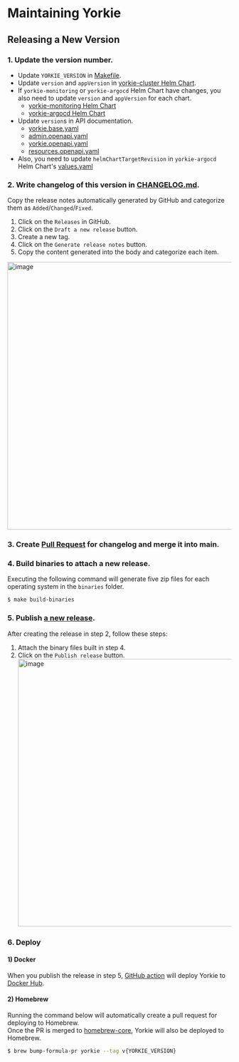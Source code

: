 # Maintaining Yorkie

## Releasing a New Version

### 1. Update the version number.

- Update `YORKIE_VERSION` in [Makefile](https://github.com/yorkie-team/yorkie/blob/main/Makefile#L1).
- Update `version` and `appVersion` in [yorkie-cluster Helm Chart](https://github.com/yorkie-team/yorkie/blob/main/build/charts/yorkie-cluster/Chart.yaml#L14-L15).
- If `yorkie-monitoring` or `yorkie-argocd` Helm Chart have changes, you also need to update `version` and `appVersion` for each chart.
  - [yorkie-monitoring Helm Chart](https://github.com/yorkie-team/yorkie/blob/main/build/charts/yorkie-monitoring/Chart.yaml#L14-L15)
  - [yorkie-argocd Helm Chart](https://github.com/yorkie-team/yorkie/blob/main/build/charts/yorkie-argocd/Chart.yaml#L14-L15)
- Update `version`s in API documentation.
  - [yorkie.base.yaml](https://github.com/yorkie-team/yorkie/blob/main/api/docs/yorkie.base.yaml#L5)
  - [admin.openapi.yaml](https://github.com/yorkie-team/yorkie/blob/main/api/docs/yorkie/v1/admin.openapi.yaml#L6)
  - [yorkie.openapi.yaml](https://github.com/yorkie-team/yorkie/blob/main/api/docs/yorkie/v1/yorkie.openapi.yaml#L6)
  - [resources.openapi.yaml](https://github.com/yorkie-team/yorkie/blob/main/api/docs/yorkie/v1/resources.openapi.yaml#L6)
- Also, you need to update `helmChartTargetRevision` in `yorkie-argocd` Helm Chart's [values.yaml](https://github.com/yorkie-team/yorkie/blob/main/build/charts/yorkie-argocd/values.yaml#L13)

### 2. Write changelog of this version in [CHANGELOG.md](https://github.com/yorkie-team/yorkie/blob/main/CHANGELOG.md).

Copy the release notes automatically generated by GitHub and categorize them as `Added`/`Changed`/`Fixed`.

1. Click on the `Releases` in GitHub.
2. Click on the `Draft a new release` button.
3. Create a new tag.
4. Click on the `Generate release notes` button.
5. Copy the content generated into the body and categorize each item.

<img width="600" alt="image" src="https://user-images.githubusercontent.com/81357083/233356577-acc1dd33-5ad5-4b51-9f2e-6c771a063ccd.png">

### 3. Create [Pull Request](https://github.com/yorkie-team/yorkie/commits/main/CHANGELOG.md) for changelog and merge it into main.

### 4. Build binaries to attach a new release.

Executing the following command will generate five zip files for each operating system in the `binaries` folder.

```bash
$ make build-binaries
```

### 5. Publish [a new release](https://github.com/yorkie-team/yorkie/releases/new).

After creating the release in step 2, follow these steps:

1. Attach the binary files built in step 4.
2. Click on the `Publish release` button.
   <img width="600" alt="image" src="https://user-images.githubusercontent.com/81357083/233360815-86b723ec-3e63-4640-af1f-e61f61519549.png">

### 6. Deploy

#### 1) Docker

When you publish the release in step 5, [GitHub action](https://github.com/yorkie-team/yorkie/blob/main/.github/workflows/docker-publish.yml) will deploy Yorkie to [Docker Hub](https://hub.docker.com/repository/docker/yorkieteam/yorkie).

#### 2) Homebrew

Running the command below will automatically create a pull request for deploying to Homebrew.  
Once the PR is merged to [homebrew-core](https://github.com/Homebrew/homebrew-core), Yorkie will also be deployed to Homebrew.

```bash
$ brew bump-formula-pr yorkie --tag v{YORKIE_VERSION}
```
